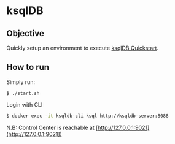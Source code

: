 # ksqlDB

## Objective

Quickly setup an environment to execute [ksqlDB Quickstart](https://ksqldb.io/quickstart.html).


## How to run

Simply run:

```
$ ./start.sh
```

Login with CLI

```bash
$ docker exec -it ksqldb-cli ksql http://ksqldb-server:8088
```

N.B: Control Center is reachable at [http://127.0.0.1:9021](http://127.0.0.1:9021])

